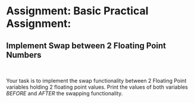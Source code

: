 <h1> Assignment: Basic Practical Assignment:</h1>
<h2>Implement Swap between 2 Floating Point Numbers</h2>
<br>

<p>Your task is to implement the swap functionality between 2 Floating Point variables holding 2 floating point values. Print the values of both variables <em>BEFORE</em> and <em>AFTER</em> the swapping functionality.</p>